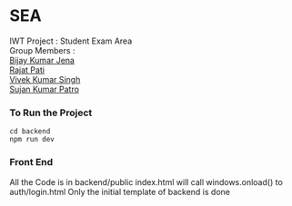 # SEA 
IWT Project : Student Exam Area <br>
Group Members : <br>
<a href="https://www.github.com/bijayjena/"> Bijay Kumar Jena </a> <br>
<a href="https://www.github.com/rajaaaaat/">Rajat Pati</a> <br>
<a href="https://www.github.com/ranger633/">Vivek Kumar Singh</a> <br>
<a href="https://www.github.com/sujanpatro/">Sujan Kumar Patro</a>
<br>
### To Run the Project
<pre><code>cd backend
npm run dev
</pre></code>

### Front End
All the Code is in backend/public
index.html will call windows.onload() to auth/login.html
Only the initial template of backend is done
